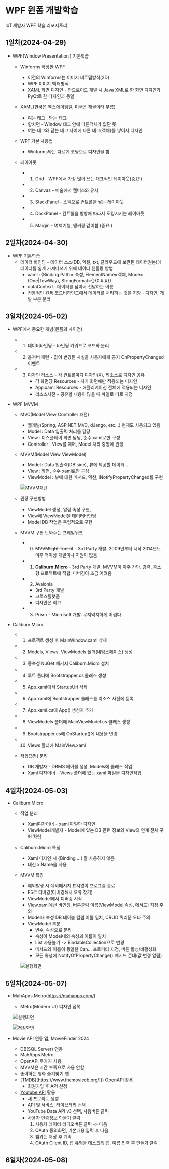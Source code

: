# WPF 윈폼 개발학습
IoT 개발자 WPF 학습 리포지토리

## 1일차(2024-04-29)
- WPF(Window Presentation ) 기본학습
    - Winforms 확장한 WPF
        - 이전의 Winforms는 이미지 비트맵방식(2D)
        - WPF 이미지 벡터방식
        - XAML 화면 디자인 - 안드로이드 개발 시 Java XML로 한 화면 디자인과 PyQt로 한 디자인과 동일

    - XAML(한국은 엑스에이엠엘, 미국은 재믈이라 부름)
        - 여는 태그 <Window>, 닫는 태그 </Window>
        - 합치면 <Window /> - Window 태그 안에 다른객체가 없단 뜻
        - 여는 태그와 닫는 태그 사이에 다른 태그(객체)를 넣어서 디자인

    - WPF 기본 사용법
        - Winforms와는 다르게 코딩으로 디자인을 함 

    - 레이아웃
        - 1. Grid - WPF에서 가장 많이 쓰는 대표적인 레이아웃(중요!)
        - 2. Canvas - 미술에서 캔버스와 유사
        - 3. StackPanel - 스택으로 컨트롤을 쌓는 레이아웃
        - 4. DockPanel - 컨트롤을 방향에 따라서 도킹시키는 레이아웃
        - 5. Margin - 여백기능, 앵커링 같이함 (중요!)

## 2일차(2024-04-30)
- WPF 기본학습
    - 데이터 바인딩 - 데이터 소스(DB, 엑셀, txt, 클라우드에 보관된 데이터원본)에 데이터를 쉽게 가져다쓰기 위해 데이터 핸들링 방법
        - xaml : {Binding Path = 속성, ElementName=객체, Mode=(One|TowWay), StringFormat={}{0:#,#}}
        - dataContext : 데이터를 담아서 전달하는 이름
        - 전통적인 윈폼 코드비하인드에서 데이터를 처리하는 것을 지양 - 디자인, 개발 부분 분리

## 3일차(2024-05-02)
- WPF에서 중요한 개념(윈폼과 차이점)
    - 1. 데이터바인딩 - 바인딩 키워드로 코드와 분리
    - 2. 옵저버 패턴 - 값이 변경된 사실을 사용자에게 공지 OnPropertyChanged 이벤트
    - 3. 디자인 리소스 - 각 컨트롤마다 디자인(X), 리소스로 디자인 공유
          - 각 화면당 Resources - 자기 화면에만 적용되는 디자인
          - App.xaml Resources - 애플리케이션 전체에 적용되는 디자인
          - 리소스사전 - 공유할 내용이 많을 때 파일로 따로 지정

- WPF MVVM
    - MVC(Model View Controller 패턴)
        - 웹개발(Spring, ASP.NET MVC, dJango, etc...) 현재도 사용되고 있음
        - Model : Data 입출력 처리를 담당
        - View : 디스플레이 화면 담당, 순수 xaml로만 구성
        - Controller : View를 제어, Model 처리 중앙에 관장

    - MVVM(Model View ViewModel)
        - Model : Data 입출력(DB side), 뷰에 제공할 데이터...
        - View : 화면, 순수 xaml로만 구성
        - ViewModel : 뷰에 대한 메서드, 액션, INotifyPropertyChanged를 구현

        ![MVVM패턴](https://github.com/Hwangji99/basic-wpf-2024/blob/main/images/wpf001.png)

    - 권장 구현방법
        - ViewModel 생성, 알림 속성 구현, 
        - View에 ViewModel을 데이터바인딩
        - Model DB 작업은 독립적으로 구현

    - MVVM 구현 도와주는 프레임워크
        - 0. ~~MVVMlight.Toolkit~~ - 3rd Party 개발. 2009년부터 시작 2014년도 이후 더이상 개발이나 지원이 없음
        - 1. **Caliburn.Micro** - 3rd Party 개발. MVVM이 아주 간단. 강력. 중소형 프로젝트에 적합. 디버깅이 조금 어려움
        - 2. Avalonia 
            - 3rd Party 개발
            - 크로스플랫폼
            - 디자인은 최고
        - 3. Prism - Microsoft 개발. 무지막지하게 어렵다.

- Caliburn.Micro
    - 1. 프로젝트 생성 후 MainWindow.xaml 삭제
    - 2. Models, Views, ViewModels 폴더(네임스페이스) 생성
    - 3. 종속성 NuGet 패키지 Caliburn.Micro 설치
    - 4. 루트 폴더에 Bootstrapper.cs 클래스 생성
    - 5. App.xaml에서 StartupUri 삭제
    - 6. App.xaml에 Bootstrapper 클래스를 리소스 사전에 등록
    - 7. App.xaml.cs에 App() 생성자 추가
    - 8. ViewModels 폴더에 MainViewModel.cs 클래스 생성
    - 9. Bootstrapper.cs에 OnStartup()에 내용을 변경
    - 10. Views 폴더에 MainView.xaml

    - 작업(3명) 분리
        - DB 개발자 - DBMS 테이블 생성, Models에 클래스 작업
        - Xaml 디자이너 - Views 폴더에 있는 xaml 파일을 디자인작업

## 4일차(2024-05-03)
- Caliburn.Micro
    - 작업 분리
        - Xaml디자이너 - xaml 파일만 디자인
        - ViewModel개발자 - Model에 있는 DB 관련 정보와 View와 연계 전체 구현 작업

    - Caliburn.Micro 특징
        - Xaml 디자인 시 {Binding ...} 잘 사용하지 않음
        - 대신 x:Name을 사용

    - MVVM 특징
        - 예외발생 시 예외메시지 표시없이 프로그램 종료
        - F5로 디버깅(디버깅해서 오류 찾기)
        - ViewModel에서 디버깅 시작
        - View.xaml에선 바인딩, 버튼클릭 이름(ViewModel 속성, 메서드) 지정 주의
        - Model내 속성 DB 테이블 컬럼 이름 일치, CRUD 쿼리문 오타 주의
        - ViewModel 부분
            - 변수, 속성으로 분리
            - 속성이 Model내의 속성과 이름이 일치 
            - List 사용불가 -> BindableCollection으로 변경
            - 메서드와 이름이 동일한 Can... 프로퍼티 지정, 버튼 활성/비활성화
            - 모든 속성에 NotifyOfPropertyChange() 메서드 존대(값 변경 알림)



        ![실행화면](https://github.com/Hwangji99/basic-wpf-2024/blob/main/images/wpf002.png)
    


## 5일차(2024-05-07)
- MahApps.Metro(https://mahapps.com/)
    - Metro(Modern UI) 디자인 접목

    ![실행화면](https://github.com/Hwangji99/basic-wpf-2024/blob/main/images/wpf003.png)

    ![저장화면](https://github.com/Hwangji99/basic-wpf-2024/blob/main/images/wpf004.png)

- Movie API 연동 앱, MovieFinder 2024
    - DB(SQL Server) 연동
    - MahApps.Metro
    - OpenAPI 두가지 사용
    - MVVM은 시간 부족으로 사용 안함
    - 좋아하는 영화 즐겨찾기 앱
    - [TMDB][https://www.themoviedb.org/]() OpenAPI 활용
        - 회원가입 후 API 신청
    - [Youtube API]() 활용
        - 새 프로젝트 생성
        - API 및 서비스, 라이브러리 선택
        - YouTube Data API v3 선택, 사용버튼 클릭
        - 사용자 인증정보 만들기 클릭
            1. 사용자 데이터 라디오버튼 클릭 -> 다음
            2. OAuth 동의화면, 기본내용 입력 후 다음
            3. 범위는 저장 후 계속
            4. OAuth Client ID, 앱 유형을 데스크톱 앱, 이름 입력 후 만들기 클릭

## 6일차(2024-05-08)




